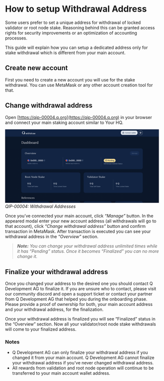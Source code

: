 # How to setup Withdrawal Address

Some users prefer to set a unique address for withdrawal of locked validator or root node stake. Reasoning behind this can be granted access rights for security improvements or an optimization of accounting processes. 

This guide will explain how you can setup a dedicated address only for stake withdrawal which is different from your main account.

## Create new account

First you need to create a new account you will use for the stake withdrawal. You can use MetaMask or any other account creation tool for that.

## Change withdrawal address

Open [https://qip-00004.q.org](https://qip-00004.q.org) in your browser and connect your main staking account similar to Your HQ.

![Screenshot](img/qip-00004.png)
*QIP-00004: Withdrawal Addresses*

Once you’ve connected your main account, click _“Manage”_ button. In the appeared modal enter your new account address (all withdrawals will go to that account), click _“Change withdrawal address”_ button and confirm transaction in MetaMask. After transaction is executed you can see your withdrawal address in the _“Overview”_ section.

> _**Note:** You can change your withdrawal address unlimited times while it has “Pending” status. Once it becomes “Finalized” you can no more change it._

## Finalize your withdrawal address

Once you changed your address to the desired one you should contact Q Development AG to finalize it. If you are unsure who to contact, please visit our community discord and open a support ticket or contact your partner from Q Development AG that helped you during the onboarding phase. Please provide a proof of ownership for both, your main account address and your withdrawal address, for the finalization.

Once your withdrawal address is finalized you will see “Finalized” status in the “Overview” section. Now all your validator/root node stake withdrawals will come to your finalized address. 

### Notes

- Q Development AG can only finalize your withdrawal address if you changed it from your main account. Q Development AG cannot finalize your withdrawal address if you’ve never changed withdrawal address.
- All rewards from validation and root node operation will continue to be transferred to your main account wallet address. 
